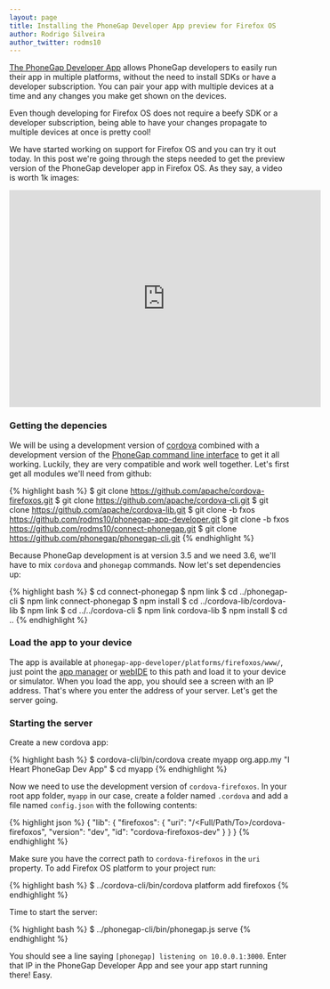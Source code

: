 ```yaml
---
layout: page
title: Installing the PhoneGap Developer App preview for Firefox OS
author: Rodrigo Silveira
author_twitter: rodms10
---
```


[The PhoneGap Developer App](http://app.phonegap.com/) allows PhoneGap developers to easily run their app in multiple platforms, without the need to install SDKs or have a developer subscription. You can pair your app with multiple devices at a time and any changes you make get shown on the devices.

Even though developing for Firefox OS does not require a beefy SDK or a developer subscription, being able to have your changes propagate to multiple devices at once is pretty cool!

We have started working on support for Firefox OS and you can try it out today. In this post we're going through the steps needed to get the preview version of the PhoneGap developer app in Firefox OS. As they say, a video is worth 1k images:

<div class="video">
    <iframe width="560" height="390" src="http://www.youtube.com/embed/PQOADCXB2rM" frameborder="0" allowfullscreen></iframe>
</div>

### Getting the depencies

We will be using a development version of [cordova](http://cordova.apache.org/) combined with a development version of the [PhoneGap command line interface](http://phonegap.com/) to get it all working. Luckily, they are very compatible and work well together. Let's first get all modules we'll need from github:

{% highlight bash %}
$ git clone https://github.com/apache/cordova-firefoxos.git
$ git clone https://github.com/apache/cordova-cli.git
$ git clone https://github.com/apache/cordova-lib.git
$ git clone -b fxos https://github.com/rodms10/phonegap-app-developer.git
$ git clone -b fxos https://github.com/rodms10/connect-phonegap.git
$ git clone https://github.com/phonegap/phonegap-cli.git
{% endhighlight %}

Because PhoneGap development is at version 3.5 and we need 3.6, we'll have to mix `cordova` and `phonegap` commands. Now let's set dependencies up:

{% highlight bash %}
$ cd connect-phonegap
$ npm link
$ cd ../phonegap-cli
$ npm link connect-phonegap
$ npm install
$ cd ../cordova-lib/cordova-lib
$ npm link
$ cd ../../cordova-cli
$ npm link cordova-lib
$ npm install
$ cd ..
{% endhighlight %}

### Load the app to your device

The app is available at `phonegap-app-developer/platforms/firefoxos/www/`, just point the [app manager](https://developer.mozilla.org/en-US/Firefox_OS/Using_the_App_Manager) or [webIDE](https://developer.mozilla.org/en-US/docs/Tools/WebIDE) to this path and load it to your device or simulator. When you load the app, you should see a screen with an IP address. That's where you enter the address of your server. Let's get the server going.

### Starting the server

Create a new cordova app:

{% highlight bash %}
$ cordova-cli/bin/cordova create myapp org.app.my "I Heart PhoneGap Dev App"
$ cd myapp
{% endhighlight %}

Now we need to use the development version of `cordova-firefoxos`. In your root app folder, `myapp` in our case, create a folder named `.cordova` and add a file named `config.json` with the following contents:

{% highlight json %}
{
  "lib": {
    "firefoxos": {
      "uri": "/<Full/Path/To>/cordova-firefoxos",
      "version": "dev",
      "id": "cordova-firefoxos-dev"
    }
  }
}
{% endhighlight %}

Make sure you have the correct path to `cordova-firefoxos` in the `uri` property. To add Firefox OS platform to your project run:

{% highlight bash %}
$ ../cordova-cli/bin/cordova platform add firefoxos
{% endhighlight %}

Time to start the server:

{% highlight bash %}
$ ../phonegap-cli/bin/phonegap.js serve
{% endhighlight %}

You should see a line saying `[phonegap] listening on 10.0.0.1:3000`. Enter that IP in the PhoneGap Developer App and see your app start running there! Easy.
